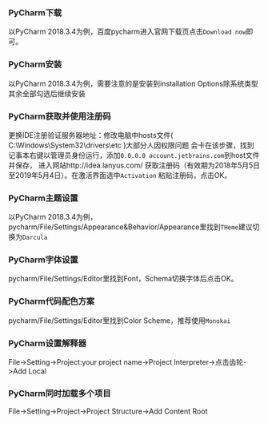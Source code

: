 ### PyCharm下载
以PyCharm 2018.3.4为例，百度pycharm进入官网下载页点击`Download now`即可。

### PyCharm安装
以PyCharm 2018.3.4为例，需要注意的是安装到installation Options除系统类型其余全部勾选后继续安装

### PyCharm获取并使用注册码
更换IDE注册验证服务器地址：修改电脑中hosts文件( C:\Windows\System32\drivers\etc )大部分人因权限问题
会卡在该步骤，找到记事本右键以管理员身份运行，添加`0.0.0.0 account.jetbrains.com`到host文件并保存，
进入网站http://idea.lanyus.com/ 获取注册码（有效期为2018年5月5日至2019年5月4日）。在激活界面选中`Activation`
粘贴注册码，点击OK。

### PyCharm主题设置
以PyCharm 2018.3.4为例，pycharm/File/Settings/Appearance&Behavior/Appearance里找到`THeme`建议切换为`Darcula`
<font face='黑体' color=White>Microsoft YaHei UI</font>

### PyCharm字体设置
pycharm/File/Settings/Editor里找到Font，Schema切换字体后点击OK。

### PyCharm代码配色方案
pycharm/File/Settings/Editor里找到Color Scheme，推荐使用`Monokai`

### PyCharm设置解释器
File->Setting->Project:your project name->Project Interpreter->点击齿轮->Add Local

### PyCharm同时加载多个项目
File->Setting->Project->Project Structure->Add Content Root